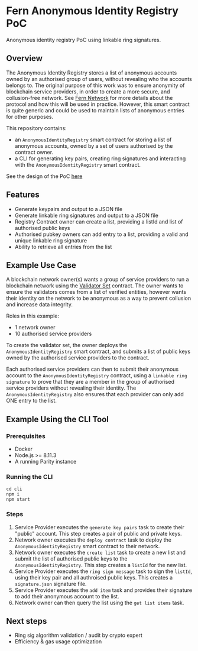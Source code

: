 # Fern Anonymous Identity Registry PoC
Anonymous identity registry PoC using linkable ring signatures.

## Overview
The Anonymous Identity Registry stores a list of anonymous accounts owned by an authorised group of users, without revealing who the accounts belongs to. The original purpose of this work was to ensure anonymity of blockchain service providers, in order to create a more secure, and collusion-free network. See [Fern Network](https://www.fern.network/) for more details about the protocol and how this will be used in practice. However, this smart contract is quite generic and could be used to maintain lists of anonymous entries for other purposes.

This repository contains:
- an `AnonymousIdentityRegistry` smart contract for storing a list of anonymous accounts, owned by a set of users authorised by the contract owner.
- a CLI for generating key pairs, creating ring signatures and interacting with the `AnonymousIdentityRegistry` smart contract.

See the design of the PoC [here](https://github.com/appliedblockchain/fern-research/blob/master/experiments/solcrypto-python/README.md)

## Features
- Generate keypairs and output to a JSON file
- Generate linkable ring signatures and output to a JSON file
- Registry Contract owner can create a list, providing a listId and list of authorised public keys
- Authorised pubkey owners can add entry to a list, providing a valid and unique linkable ring signature
- Ability to retrieve all entries from the list

## Example Use Case
A blockchain network owner(s) wants a group of service providers to run a blockchain network using the [Validator Set](https://wiki.parity.io/Validator-Set) contract. The owner wants to ensure the validators comes from a list of verified entities, however wants their identity on the network to be anonymous as a way to prevent collusion and increase data integrity.

Roles in this example:
- 1 network owner
- 10 authorised service providers

To create the validator set, the owner deploys the `AnonymousIdentityRegistry` smart contract, and submits a list of public keys owned by the authorised service providers to the contract.

Each authorised service providers can then to submit their anonymous account to the `AnonymousIdentityRegistry` contract, using a `linkable ring signature` to prove that they are a member in the group of authorised service providers without revealing their identity. The `AnonymousIdentityRegistry` also ensures that each provider can only add ONE entry to the list.

## Example Using the CLI Tool
### Prerequisites
- Docker
- Node.js >= 8.11.3
- A running Parity instance

### Running the CLI
```
cd cli
npm i
npm start
```

### Steps
1. Service Provider executes the `generate key pairs` task to create their "public" account. This step creates a pair of public and private keys.
2. Network owner executes the `deploy contract` task to deploy the `AnonymousIdentityRegistry` smart contract to their network.
3. Network owner executes the `create list` task to create a new list and submit the list of authorised public keys to the `AnonymousIdentityRegistry`. This step creates a `listId` for the new list.
4. Service Provider executes the `ring sign message` task to sign the `listId`, using their key pair and all authroised public keys. This creates a `signature.json` signature file.
5. Service Provider executes the `add item` task and provides their signature to add their anonymous account to the list.
6. Network owner can then query the list using the `get list items` task.

## Next steps
- Ring sig algorithm validation / audit by crypto expert
- Efficiency & gas usage optimization
